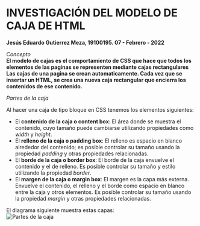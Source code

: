 # INVESTIGACIÓN DEL MODELO DE CAJA DE HTML
**Jesús Eduardo Gutierrez Meza, 19100195. 07 - Febrero - 2022**  

*Concepto*   
**El modelo de cajas es el comportamiento de CSS que hace que todos los elementos de las paginas se representen mediante cajas rectangulares**  
**Las cajas de una pagina se crean automaticamente. Cada vez que se insertar un HTML, se crea una nueva caja rectangular que encierra los contenidos de ese contenido.**  

  *Partes de la caja*  

Al hacer una caja de tipo bloque en CSS tenemos los elementos siguientes:  
- El **contenido de la caja o content box**: El área donde se muestra el contenido, cuyo tamaño puede cambiarse utilizando propiedades como *width* y *height*.
- El **relleno de la caja o padding box**: El relleno es espacio en blanco alrededor del contenido; es posible controlar su tamaño usando la propiedad *padding* y otras propiedades relacionadas.
- El **borde de la caja o border box**: El borde de la caja envuelve el contenido y el de relleno. Es posible controlar su tamaño y estilo utilizando la propiedad *border*.
- El **margen de la caja o margin box**: El margen es la capa más externa. Envuelve el contenido, el relleno y el borde como espacio en blanco entre la caja y otros elementos. Es posible controlar su tamaño usando la propiedad *margin* y otras propiedades relacionadas.  

El diagrama siguiente muestra estas capas:  
![Partes de la caja](https://media.prod.mdn.mozit.cloud/attachments/2019/03/19/16558/29c6fe062e42a327fb549a081bc56632/box-model.png)